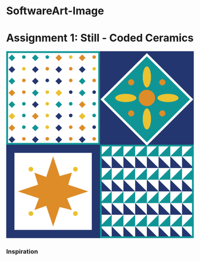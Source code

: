 # SoftwareArt-Image
<h1> Assignment 1: Still - Coded Ceramics </h1>
<img src = Assignment1/bin/data/screenshot3.png>
<h3> Inspiration </h3>
